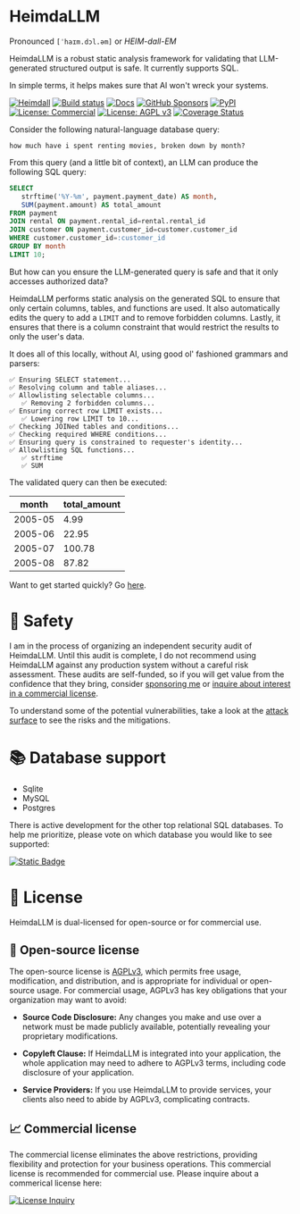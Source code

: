 # HeimdaLLM

Pronounced `[ˈhaɪm.dɔl.əm]` or _HEIM-dall-EM_

HeimdaLLM is a robust static analysis framework for validating that LLM-generated
structured output is safe. It currently supports SQL.

In simple terms, it helps makes sure that AI won't wreck your systems.

[![Heimdall](https://raw.githubusercontent.com/amoffat/HeimdaLLM/main/docs/source/images/heimdall.png)](https://heimdallm.ai)
[![Build status](https://github.com/amoffat/HeimdaLLM/actions/workflows/main.yml/badge.svg?branch=main)](https://github.com/amoffat/HeimdaLLM/actions)
[![Docs](https://img.shields.io/badge/Documentation-purple.svg)](https://docs.heimdallm.ai)
[![GitHub Sponsors](https://img.shields.io/github/sponsors/amoffat)](https://github.com/sponsors/amoffat)
[![PyPI](https://img.shields.io/pypi/v/heimdallm)](https://pypi.org/project/heimdallm/)
[![License: Commercial](https://img.shields.io/badge/License-Commercial-blue.svg)](https://forms.gle/frEPeeJx81Cmwva78)
[![License: AGPL v3](https://img.shields.io/badge/License-AGPL_v3-blue.svg)](https://www.gnu.org/licenses/agpl-3.0)
[![Coverage Status](https://coveralls.io/repos/github/amoffat/HeimdaLLM/badge.svg?branch=dev)](https://coveralls.io/github/amoffat/HeimdaLLM?branch=dev)

Consider the following natural-language database query:

```
how much have i spent renting movies, broken down by month?
```

From this query (and a little bit of context), an LLM can produce the following SQL
query:

```sql
SELECT
   strftime('%Y-%m', payment.payment_date) AS month,
   SUM(payment.amount) AS total_amount
FROM payment
JOIN rental ON payment.rental_id=rental.rental_id
JOIN customer ON payment.customer_id=customer.customer_id
WHERE customer.customer_id=:customer_id
GROUP BY month
LIMIT 10;
```

But how can you ensure the LLM-generated query is safe and that it only accesses
authorized data?

HeimdaLLM performs static analysis on the generated SQL to ensure that only certain
columns, tables, and functions are used. It also automatically edits the query to add a
`LIMIT` and to remove forbidden columns. Lastly, it ensures that there is a column
constraint that would restrict the results to only the user's data.

It does all of this locally, without AI, using good ol' fashioned grammars and parsers:

```
✅ Ensuring SELECT statement...
✅ Resolving column and table aliases...
✅ Allowlisting selectable columns...
   ✅ Removing 2 forbidden columns...
✅ Ensuring correct row LIMIT exists...
   ✅ Lowering row LIMIT to 10...
✅ Checking JOINed tables and conditions...
✅ Checking required WHERE conditions...
✅ Ensuring query is constrained to requester's identity...
✅ Allowlisting SQL functions...
   ✅ strftime
   ✅ SUM
```

The validated query can then be executed:

| month   | total_amount |
| ------- | ------------ |
| 2005-05 | 4.99         |
| 2005-06 | 22.95        |
| 2005-07 | 100.78       |
| 2005-08 | 87.82        |

Want to get started quickly? Go
[here](https://docs.heimdallm.ai/en/latest/quickstart/index.html).

# 🥽 Safety

I am in the process of organizing an independent security audit of HeimdaLLM. Until this
audit is complete, I do not recommend using HeimdaLLM against any production system
without a careful risk assessment. These audits are self-funded, so if you will get
value from the confidence that they bring, consider [sponsoring
me](https://github.com/sponsors/amoffat) or [inquire about interest in a commercial
license](https://forms.gle/frEPeeJx81Cmwva78).

To understand some of the potential vulnerabilities, take a look at the [attack
surface](https://docs.heimdallm.ai/en/latest/attack-surface.html) to see the risks and
the mitigations.

# 📚 Database support

- Sqlite
- MySQL
- Postgres

There is active development for the other top relational SQL databases. To help me
prioritize, please vote on which database you would like to see supported:

[![Static Badge](https://img.shields.io/badge/Vote!-here-limegreen)](https://github.com/amoffat/HeimdaLLM/discussions/2)

# 📜 License

HeimdaLLM is dual-licensed for open-source or for commercial use.

## 🤝 Open-source license

The open-source license is [AGPLv3](https://www.gnu.org/licenses/agpl-3.0.en.html),
which permits free usage, modification, and distribution, and is appropriate for
individual or open-source usage. For commercial usage, AGPLv3 has key obligations that
your organization may want to avoid:

- **Source Code Disclosure:** Any changes you make and use over a network must be made
  publicly available, potentially revealing your proprietary modifications.

- **Copyleft Clause:** If HeimdaLLM is integrated into your application, the whole
  application may need to adhere to AGPLv3 terms, including code disclosure of your
  application.

- **Service Providers:** If you use HeimdaLLM to provide services, your clients also
  need to abide by AGPLv3, complicating contracts.

## 📈 Commercial license

The commercial license eliminates the above restrictions, providing flexibility and
protection for your business operations. This commercial license is recommended for
commercial use. Please inquire about a commerical license here:

[![License Inquiry](https://img.shields.io/badge/License%20inquiry-blue)](https://forms.gle/frEPeeJx81Cmwva78)
